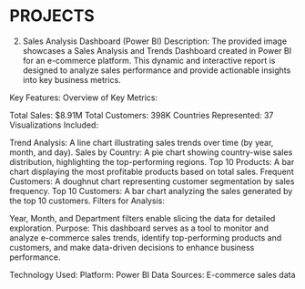 # PROJECTS

2. Sales Analysis Dashboard (Power BI)
Description:
The provided image showcases a Sales Analysis and Trends Dashboard created in Power BI for an e-commerce platform. This dynamic and interactive report is designed to analyze sales performance and provide actionable insights into key business metrics.

Key Features:
Overview of Key Metrics:

Total Sales: $8.91M
Total Customers: 398K
Countries Represented: 37
Visualizations Included:

Trend Analysis:
A line chart illustrating sales trends over time (by year, month, and day).
Sales by Country:
A pie chart showing country-wise sales distribution, highlighting the top-performing regions.
Top 10 Products:
A bar chart displaying the most profitable products based on total sales.
Frequent Customers:
A doughnut chart representing customer segmentation by sales frequency.
Top 10 Customers:
A bar chart analyzing the sales generated by the top 10 customers.
Filters for Analysis:

Year, Month, and Department filters enable slicing the data for detailed exploration.
Purpose:
This dashboard serves as a tool to monitor and analyze e-commerce sales trends, identify top-performing products and customers, and make data-driven decisions to enhance business performance.

Technology Used:
Platform: Power BI
Data Sources: E-commerce sales data
